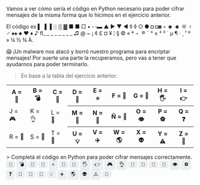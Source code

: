 Vamos a ver cómo sería el código en Python necesario para poder cifrar mensajes de la misma forma que lo hicimos en el ejercicio anterior. 

El código es  ▌ ▐ ▐ ░ ▒ ▓ ■ ■ □ ▪ ▫ ▫▬ ▲ ► ▼ ◄ ◊ ◊ ○ ● ◘ ◘◙ ◦  ☻ ☻ ☼ ♀ ♂ ♠♠ ♣ ♥ ♦ ♪ ﬂ_ _ _ _ _ _ _ _ ♫  @ ~ ¡ ¢ £ ¤ ¥ ¦ § © « ª ¬ ­ ® ¯ ° ± ² ³ ´ µ ¶ · ¸ ¹ º » ¼ ½ ¾ À.

:scream: ¡Un malware nos atacó y borró nuestro programa para encriptar mensajes! Por suerte una parte la recuperamos, pero vas a tener que ayudarnos para poder terminarlo.

> En base a la tabla del ejercicio anterior:
<table class="table table-bordered">
  <tr>
    <th>A = 💜️️️</th>
    <th>B = 💣</th> 
    <th>C = 🌵</th>
    <th>D = 🎲</th>
    <th>E = ⭐</th>
    <th>F = 👻</th>
    <th>G = 🍄</th>
    <th>H = 🖐️</th>
    <th>I = 👉</th>
  </tr>
  <tr>
    <td>J = 🎮</td>
    <td>K = 👌</td> 
    <td>L = 🔎</td>
    <th>M = 🎵</th>
    <th>N = 🐷</th>
    <th>Ñ = 🌈</th>
    <th>O = 👁️</th>
    <th>P = ⚽</th>
    <th>Q = ❓</th>
  </tr>
  <tr>
    <td>R = 🤖</td>
    <td>S = 🍉</td> 
    <td>T = 🎹</td>
    <th>U = 💡</th>
    <th>V = ✈️</th>
    <th>W = 🌎</th>
    <th>X = 👽</th>
    <th>Y = ⚠️</th>
    <th>Z = 🍎</th>
  </tr>
</table>
>
Completá el código en Python para poder cifrar mensajes correctamente.

<div class="btn-group" role="group" aria-label="Emojis">
  <button type="button" class="btn btn-secondary emoji-button" onclick="writeEmoji('💜️')">💜️</button>
  <button type="button" class="btn btn-secondary emoji-button" onclick="writeEmoji('💣')">💣</button>
  <button type="button" class="btn btn-secondary emoji-button" onclick="writeEmoji('🌵')">🌵</button>
  <button type="button" class="btn btn-secondary emoji-button" onclick="writeEmoji('🎲')">🎲</button>
  <button type="button" class="btn btn-secondary emoji-button" onclick="writeEmoji('⭐')">⭐</button>
  <button type="button" class="btn btn-secondary emoji-button" onclick="writeEmoji('👻')">👻</button>
  <button type="button" class="btn btn-secondary emoji-button" onclick="writeEmoji('🍄')">🍄</button>
  <button type="button" class="btn btn-secondary emoji-button" onclick="writeEmoji('🖐️')">🖐️</button>
  <button type="button" class="btn btn-secondary emoji-button" onclick="writeEmoji('👉')">👉</button>
  <button type="button" class="btn btn-secondary emoji-button" onclick="writeEmoji('🎮')">🎮</button>
  <button type="button" class="btn btn-secondary emoji-button" onclick="writeEmoji('👌')">👌</button>
  <button type="button" class="btn btn-secondary emoji-button" onclick="writeEmoji('🔎')">🔎</button>
  <button type="button" class="btn btn-secondary emoji-button" onclick="writeEmoji('🎵')">🎵</button>
  <button type="button" class="btn btn-secondary emoji-button" onclick="writeEmoji('🐷')">🐷</button>
  <button type="button" class="btn btn-secondary emoji-button" onclick="writeEmoji('🌈')">🌈</button>
  <button type="button" class="btn btn-secondary emoji-button" onclick="writeEmoji('👁️')">👁️</button>
  <button type="button" class="btn btn-secondary emoji-button" onclick="writeEmoji('⚽')">⚽</button>
  <button type="button" class="btn btn-secondary emoji-button" onclick="writeEmoji('❓')">❓</button>
  <button type="button" class="btn btn-secondary emoji-button" onclick="writeEmoji('🤖')">🤖</button>
  <button type="button" class="btn btn-secondary emoji-button" onclick="writeEmoji('🍉')">🍉</button>
  <button type="button" class="btn btn-secondary emoji-button" onclick="writeEmoji('🎹')">🎹</button>
  <button type="button" class="btn btn-secondary emoji-button" onclick="writeEmoji('💡')">💡</button>
  <button type="button" class="btn btn-secondary emoji-button" onclick="writeEmoji('✈️')">✈️</button>
  <button type="button" class="btn btn-secondary emoji-button" onclick="writeEmoji('🌎')">🌎</button>
  <button type="button" class="btn btn-secondary emoji-button" onclick="writeEmoji('👽')">👽</button>
  <button type="button" class="btn btn-secondary emoji-button" onclick="writeEmoji('⚠️')">⚠️</button>
  <button type="button" class="btn btn-secondary emoji-button" onclick="writeEmoji('🍎')">🍎</button>
</div>
<script>
  function writeEmoji(emoji) {
    var doc = mumuki.page.editors[0].getDoc();
    var cursor = doc.getCursor();
    doc.replaceRange(emoji, cursor);
  }
</script>

<style>
  .emoji-button {
    background-color: #ecf0f1;
    border: 1px solid #dce4ec;
    border-radius: 4px;
  }
  
  .emoji-button:focus {
    outline-color: #0B456D;
  }
</style>





